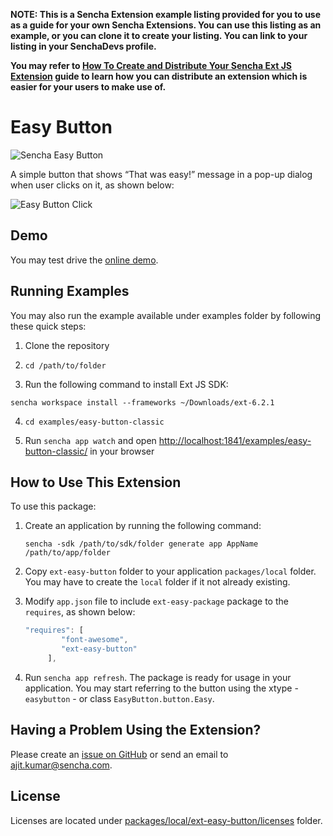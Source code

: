 **NOTE: This is a Sencha Extension example listing provided for you to use as a guide for your own Sencha Extensions. You can use this listing as an example, or you can clone it to create your listing. You can link to your listing in your SenchaDevs profile.**

**You may refer to [How To Create and Distribute Your Sencha Ext JS Extension](https://github.com/sencha/sample-extension/wiki/How-To-Create-and-Distribute-Your-Sencha-Ext-JS-Extension) guide to learn how you can distribute an extension which is easier for your users to make use of.**

# Easy Button

![Sencha Easy Button](https://github.com/sencha/sample-extension/blob/master/images/easy_button.png "Easy Button")

A simple button that shows “That was easy!” message in a pop-up dialog when user clicks on it, as shown below:

![Easy Button Click](https://github.com/sencha/sample-extension/blob/master/images/button_click_msg.png "Easy Button Click")

## Demo
You may test drive the [online demo](https://sencha.github.io/sample-extension/).

## Running Examples
You may also run the example available under examples folder by following these quick steps:

1. Clone the repository	

2. `cd /path/to/folder`

3. Run the following command to install Ext JS SDK:
```
sencha workspace install --frameworks ~/Downloads/ext-6.2.1
```

4. `cd examples/easy-button-classic`

5. Run `sencha app watch` and open [http://localhost:1841/examples/easy-button-classic/](http://localhost:1841/examples/easy-button-classic/) in your browser

## How to Use This Extension

To use this package:

1. Create an application by running the following command:
	```
	sencha -sdk /path/to/sdk/folder generate app AppName /path/to/app/folder
	```

2. Copy `ext-easy-button` folder to your application `packages/local` folder. You may have to create the `local` folder if it not already existing.

3. Modify `app.json` file to include `ext-easy-package` package to the `requires`, as shown below:

	```javascript
	"requires": [
			"font-awesome",
			"ext-easy-button"
		 ],
	```

4. Run `sencha app refresh`. The package is ready for usage in your application. You may start referring to the button using the xtype - `easybutton` - or class `EasyButton.button.Easy`.

## Having a Problem Using the Extension?
Please create an [issue on GitHub](https://github.com/sencha/sample-extension/issues) or send an email to ajit.kumar@sencha.com.

## License
Licenses are located under [packages/local/ext-easy-button/licenses](https://github.com/sencha/sample-extension/tree/master/packages/local/ext-easy-button/licenses) folder.
